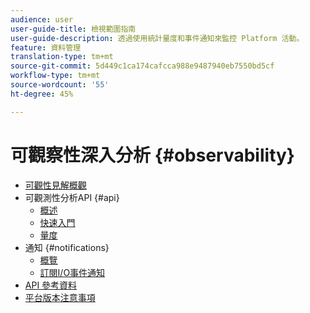 ```yaml
---
audience: user
user-guide-title: 檢視範圍指南
user-guide-description: 透過使用統計量度和事件通知來監控 Platform 活動。
feature: 資料管理
translation-type: tm+mt
source-git-commit: 5d449c1ca174cafcca988e9487940eb7550bd5cf
workflow-type: tm+mt
source-wordcount: '55'
ht-degree: 45%

---
```



# 可觀察性深入分析 {#observability}

* [可觀性見解概觀](home.md)
* 可觀測性分析API {#api}
   * [概述](api/overview.md)
   * [快速入門](api/getting-started.md)
   * [量度](api/metrics.md)
* 通知 {#notifications}
   * [概覽](notifications/overview.md)
   * [訂閱I/O事件通知](notifications/subscribe.md)
* [API 參考資料](https://www.adobe.io/apis/experienceplatform/home/api-reference.html#!acpdr/swagger-specs/observability-insights.yaml)
* [平台版本注意事項](https://www.adobe.com/go/platform-release-notes-en)